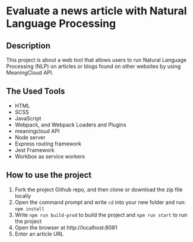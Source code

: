 # Evaluate a news article with Natural Language Processing

## Description

This project is about a web tool that allows users to run Natural Language Processing (NLP) on articles or blogs found on other websites by using MeaningCloud API.

## The Used Tools

- HTML
- SCSS
- JavaScript
- Webpack, and Webpack Loaders and Plugins
- meaningcloud API
- Node server
- Express routing framework 
- Jest Framework
- Workbox as service workers

## How to use the project 

1. Fork the project Github repo, and then clone or download the zip file locally
2. Open the command prompt and write `cd` into your new folder and run: `npm install`
3. Write `npm run build-prod` to build the project and `npm run start` to run the project
4. Open the browser at http://localhost:8081
5. Enter an article URL